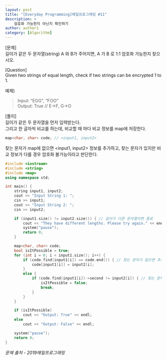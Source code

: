 ```yaml
---
layout: post
title: "[Everyday Programming]매일프로그래밍 #11"
description: >  
    암호화 가능한지 아닌지 확인하기
author: author1
category: [Algorithm]
---
```


[문제]  
길이가 같은 두 문자열(string) A 와 B가 주어지면, A 가 B 로 1:1 암호화 가능한지 찾으시오.  

[Question]  
Given two strings of equal length, check if two strings can be encrypted 1 to 1.  

예제)
> Input: “EGG”, “FOO”   
  Output: True // E->F, G->O  


[풀이]  
길이가 같은 두 문자열을 먼저 입력받는다.  
그리고 한 글자씩 비교를 하는데, 비교할 때 마다 비교 정보를 map에 저장한다.  
~~~c++
map<char, char> code; // <input1, input2>
~~~

찾는 문자가 map에 없으면 <input1, input2> 정보를 추가하고, 찾는 문자가 있지만 비교 정보가 다를 경우 암호화 불가능이라고 판단한다.  

~~~c++
#include <iostream>
#include <string>
#include <map>
using namespace std;

int main() {
	string input1, input2;
	cout << "Input String 1: ";
	cin >> input1;
	cout << "Input String 2: ";
	cin >> input2;

	if (input1.size() != input2.size()) { // 길이가 다른 문자열이면 종료
		cout << "They have different lengths. Please try again." << endl;
		system("pause");
		return 0;
	}

	map<char, char> code;
	bool isItPossible = true;
	for (int i = 0; i < input1.size(); i++) {
		if (code.find(input1[i]) == code.end()) { // 찾는 문자가 없으면 추가
			code[input1[i]] = input2[i];
		}
		else {
			if (code.find(input1[i])->second != input2[i]) { // 찾는 문자는 있지만 암호화 문자가 다를 경우
				isItPossible = false;
				break;
			}
		}
	}

	if (isItPossible)
		cout << "Output: True" << endl;
	else
		cout << "Output: False" << endl;

	system("pause");
	return 0;
}
~~~


*문제 출처 - 2019매일프로그래밍*